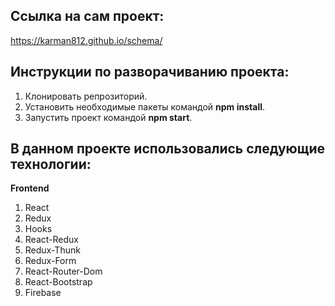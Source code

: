 ## Ссылка на сам проект:
https://karman812.github.io/schema/

## Инструкции по разворачиванию проекта:
1) Клонировать репрозиторий.
2) Установить необходимые пакеты командой **npm install**.
4) Запустить проект командой **npm start**.

## В данном проекте использовались следующие технологии:
**Frontend**
1) React
2) Redux
3) Hooks
4) React-Redux
5) Redux-Thunk
6) Redux-Form
7) React-Router-Dom
8) React-Bootstrap 
9) Firebase
